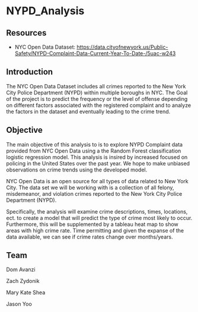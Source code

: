 # NYPD_Analysis

## Resources

- NYC Open Data Dataset: https://data.cityofnewyork.us/Public-Safety/NYPD-Complaint-Data-Current-Year-To-Date-/5uac-w243 

## Introduction

The NYC Open Data Dataset includes all crimes reported to the New York City Police Department (NYPD) within multiple boroughs in NYC. The Goal of the project is to predict the frequency or the level of offense depending on different factors associated with the registered complaint and to analyze the factors in the dataset and eventually leading to the crime trend. 

## Objective

The main objective of this analysis to is to explore NYPD Complaint data provided from NYC Open Data using a the Random Forest classification logistic regression model. This analysis is insired by increased focused on policing in the United States over the past year. We hope to make unbiased observations on crime trends using the developed model.

NYC Open Data is an open source for all types of data related to New York City. The data set we will be working with is a collection of all felony, misdemeanor, and violation crimes reported to the New York City Police Department (NYPD).

Specifically, the analysis will examine crime descriptions, times, locations, ect. to create a model that will predict the type of crime most likely to occur. Furthermore, this will be supplemented by a tableau heat map to show areas with high crime rate. Time permitting and given the expanse of the data available, we can see if crime rates change over months/years.

## Team

Dom Avanzi

Zach Zydonik 

Mary Kate Shea

Jason Yoo




